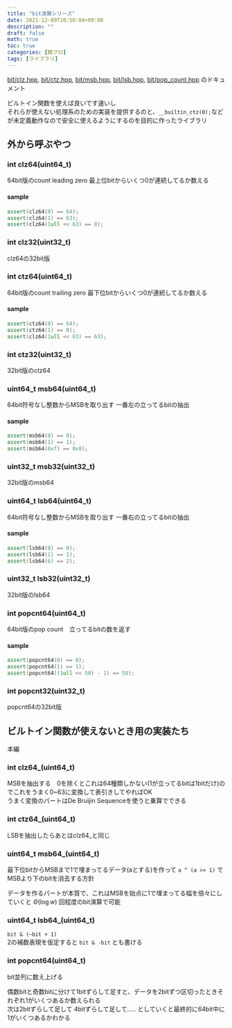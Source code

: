 ```yaml
---
title: "bit演算シリーズ"
date: 2021-12-09T20:50:04+09:00
description: ""
draft: false
math: true
toc: true
categories: [競プロ]
tags: [ライブラリ]
---
```


[bit/clz.hpp](https://toyama1710.github.io/cpp_library/bit/clz.hpp),
[bit/ctz.hpp](https://toyama1710.github.io/cpp_library/bit/ctz.hpp),
[bit/msb.hpp](https://toyama1710.github.io/cpp_library/bit/msb.hpp),
[bit/lsb.hpp](https://toyama1710.github.io/cpp_library/bit/lsb.hpp),
[bit/pop_count.hpp](https://toyama1710.github.io/cpp_library/bit/pop_count.hpp)
のドキュメント

ビルトイン関数を使えば良いです速いし\
それらが使えない処理系のための実装を提供するのと、`__builtin_ctz(0);`などが未定義動作なので安全に使えるようにするのを目的に作ったライブラリ

## 外から呼ぶやつ

### int clz64(uint64_t)
64bit版のcount leading zero
最上位bitからいくつ0が連続してるか数える

#### sample
```cpp
assert(clz64(0) == 64);
assert(clz64(1) == 63);
assert(clz64(1ull << 63) == 0);
```

### int clz32(uint32_t)
clz64の32bit版

### int ctz64(uint64_t)
64bit版のcount trailing zero
最下位bitからいくつ0が連続してるか数える

#### sample
```cpp
assert(ctz64(0) == 64);
assert(ctz64(1) == 0);
assert(clz64(1ull << 63) == 63);
```

### int ctz32(uint32_t)
32bit版のctz64

### uint64_t msb64(uint64_t)
64bit符号なし整数からMSBを取り出す
一番左の立ってるbitの抽出

#### sample
```cpp
assert(msb64(0) == 0);
assert(msb64(1) == 1);
assert(msb64(0xf) == 0x8);
```

### uint32_t msb32(uint32_t)
32bit版のmsb64

### uint64_t lsb64(uint64_t)
64bit符号なし整数からMSBを取り出す
一番右の立ってるbitの抽出

#### sample
```cpp
assert(lsb64(0) == 0);
assert(lsb64(1) == 1);
assert(lsb64(6) == 2);
```

### uint32_t lsb32(uint32_t)
32bit版のlsb64

### int popcnt64(uint64_t)
64bit版のpop count　立ってるbitの数を返す

#### sample
```cpp
assert(popcnt64(0) == 0);
assert(popcnt64(1) == 1);
assert(popcnt64((1ull << 50) - 1) == 50);
```

### int popcnt32(uint32_t)
popcnt64の32bit版

## ビルトイン関数が使えないとき用の実装たち
本編

### int clz64_(uint64_t)
MSBを抽出する　0を除くとこれは64種類しかない(1が立ってるbitは1bitだけ)のでこれをうまく0~63に変換して表引きしてやればOK\
うまく変換のパートはDe Bruijin Sequenceを使うと乗算でできる

### int ctz64_(uint64_t)
LSBを抽出したらあとはclz64_と同じ

### uint64_t msb64_(uint64_t)
最下位bitからMSBまで1で埋まってるデータ(aとする)を作って `a ^ (a >> 1)` でMSBより下のbitを消去する方針

データを作るパートが本質で、これはMSBを始点に1で埋まってる幅を倍々にしていくと $\Theta(\log w)$ 回程度のbit演算で可能

### uint64_t lsb64_(uint64_t)
`bit & (~bit + 1)`\
2の補数表現を仮定すると `bit & -bit` とも書ける

### int popcnt64(uint64_t)
bit並列に数え上げる

偶数bitと奇数bitに分けて1bitずらして足すと、データを2bitずつ区切ったときそれぞれ1がいくつあるか数えられる\
次は2bitずらして足して 4bitずらして足して..... としていくと最終的に64bit中に1がいくつあるかわかる
